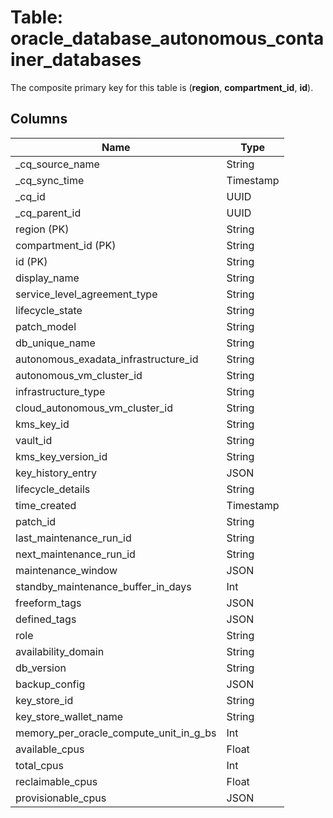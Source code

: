 # Table: oracle_database_autonomous_container_databases

The composite primary key for this table is (**region**, **compartment_id**, **id**).

## Columns

| Name          | Type          |
| ------------- | ------------- |
|_cq_source_name|String|
|_cq_sync_time|Timestamp|
|_cq_id|UUID|
|_cq_parent_id|UUID|
|region (PK)|String|
|compartment_id (PK)|String|
|id (PK)|String|
|display_name|String|
|service_level_agreement_type|String|
|lifecycle_state|String|
|patch_model|String|
|db_unique_name|String|
|autonomous_exadata_infrastructure_id|String|
|autonomous_vm_cluster_id|String|
|infrastructure_type|String|
|cloud_autonomous_vm_cluster_id|String|
|kms_key_id|String|
|vault_id|String|
|kms_key_version_id|String|
|key_history_entry|JSON|
|lifecycle_details|String|
|time_created|Timestamp|
|patch_id|String|
|last_maintenance_run_id|String|
|next_maintenance_run_id|String|
|maintenance_window|JSON|
|standby_maintenance_buffer_in_days|Int|
|freeform_tags|JSON|
|defined_tags|JSON|
|role|String|
|availability_domain|String|
|db_version|String|
|backup_config|JSON|
|key_store_id|String|
|key_store_wallet_name|String|
|memory_per_oracle_compute_unit_in_g_bs|Int|
|available_cpus|Float|
|total_cpus|Int|
|reclaimable_cpus|Float|
|provisionable_cpus|JSON|